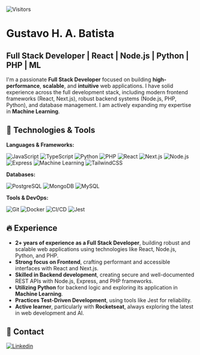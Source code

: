 ![Visitors](https://visitor-badge.laobi.icu/badge?page_id=gustavohdab)

# Gustavo H. A. Batista

## Full Stack Developer | React | Node.js | Python | PHP | ML

I'm a passionate **Full Stack Developer** focused on building **high-performance**, **scalable**, and **intuitive** web applications. I have solid experience across the full development stack, including modern frontend frameworks (React, Next.js), robust backend systems (Node.js, PHP, Python), and database management. I am actively expanding my expertise in **Machine Learning**.

## 🔧 Technologies & Tools

**Languages & Frameworks:**

![JavaScript](https://img.shields.io/badge/Code-JavaScript-informational?style=flat&logo=javascript&logoColor=white&color=f7df1e)
![TypeScript](https://img.shields.io/badge/Code-TypeScript-informational?style=flat&logo=typescript&logoColor=white&color=3178c6)
![Python](https://img.shields.io/badge/Code-Python-informational?style=flat&logo=python&logoColor=white&color=3776ab)
![PHP](https://img.shields.io/badge/Code-PHP-informational?style=flat&logo=php&logoColor=white&color=777bb4)
![React](https://img.shields.io/badge/Lib-React-informational?style=flat&logo=react&logoColor=white&color=61dafb)
![Next.js](https://img.shields.io/badge/Framework-Next.js-informational?style=flat&logo=Next.js&logoColor=black&color=lightgrey)
![Node.js](https://img.shields.io/badge/Runtime-Node.js-informational?style=flat&logo=node.js&logoColor=white&color=339933)
![Express](https://img.shields.io/badge/Framework-Express-informational?style=flat&logo=express&logoColor=black&color=lightgrey)
![Machine Learning](https://img.shields.io/badge/Field-Machine%20Learning-informational?style=flat&logo=tensorflow&logoColor=white&color=ff6f00) <!-- You can change the logo to pytorch, scikitlearn etc. if preferred -->
![TailwindCSS](https://img.shields.io/badge/Lib-TailwindCSS-informational?style=flat&logo=tailwind-css&logoColor=white&color=06b6d4) <!-- Kept as part of broader skill set -->

**Databases:**

![PostgreSQL](https://img.shields.io/badge/Database-PostgreSQL-informational?style=flat&logo=postgresql&logoColor=white&color=4169e1)
![MongoDB](https://img.shields.io/badge/Database-MongoDB-informational?style=flat&logo=mongodb&logoColor=white&color=47a248)
![MySQL](https://img.shields.io/badge/Database-MySQL-informational?style=flat&logo=mysql&logoColor=white&color=4479a1)

**Tools & DevOps:**

![Git](https://img.shields.io/badge/Version%20Control-Git-informational?style=flat&logo=git&logoColor=white&color=f05032)
![Docker](https://img.shields.io/badge/Containerization-Docker-informational?style=flat&logo=docker&logoColor=white&color=2496ed)
![CI/CD](https://img.shields.io/badge/DevOps-CI/CD-informational?style=flat&logo=github-actions&logoColor=white&color=2088ff)
![Jest](https://img.shields.io/badge/Test-Jest-informational?style=flat&logo=jest&logoColor=white&color=c21325)

## 🔥 Experience

- **2+ years of experience as a Full Stack Developer**, building robust and scalable web applications using technologies like React, Node.js, Python, and PHP.
- **Strong focus on Frontend**, crafting performant and accessible interfaces with React and Next.js.
- **Skilled in Backend development**, creating secure and well-documented REST APIs with Node.js, Express, and PHP frameworks.
- **Utilizing Python** for backend logic and exploring its application in **Machine Learning**.
- **Practices Test-Driven Development**, using tools like Jest for reliability.
- **Active learner**, particularly with **Rocketseat**, always exploring the latest in web development and AI.

## 📩 Contact

[![Linkedin](https://img.shields.io/badge/-gustavohbatista-blue?style=flat-square&logo=linkedin&logoColor=white)](https://www.linkedin.com/in/gustavo-h-batista/)
